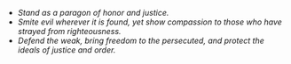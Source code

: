 - _Stand as a paragon of honor and justice._
- _Smite evil wherever it is found, yet show compassion to those who have strayed from righteousness._
- _Defend the weak, bring freedom to the persecuted, and protect the ideals of justice and order._
